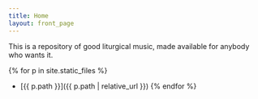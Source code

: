 ```yaml
---
title: Home
layout: front_page
---
```

This is a repository of good liturgical music, made available for anybody who wants it.

{% for p in site.static_files %}
- [{{ p.path }}]({{ p.path | relative_url }})
{% endfor %}